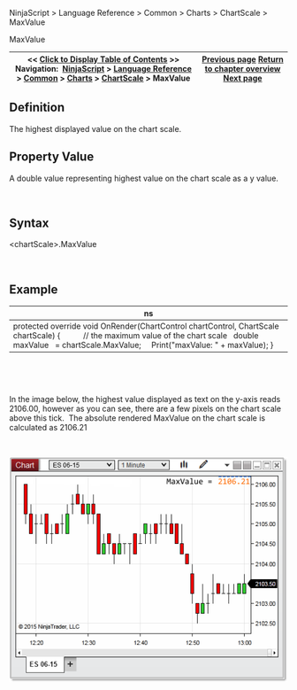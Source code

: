 ﻿


NinjaScript \> Language Reference \> Common \> Charts \> ChartScale \> MaxValue






















MaxValue







| \<\< [Click to Display Table of Contents](chartscale_maxvalue.md) \>\> **Navigation:**     [NinjaScript](ninjascript.md) \> [Language Reference](language_reference_wip.md) \> [Common](common.md) \> [Charts](chart.md) \> [ChartScale](chartscale.md) \> MaxValue | [Previous page](maxminusmin.md) [Return to chapter overview](chartscale.md) [Next page](chartscale_minvalue.md) |
| --- | --- |











## Definition


The highest displayed value on the chart scale. 


## 


## Property Value


A double value representing highest value on the chart scale as a y value.


 


## Syntax


\<chartScale\>.MaxValue


 


## Example




| ns |
| --- |
| protected override void OnRender(ChartControl chartControl, ChartScale chartScale) {             // the maximum value of the chart scale    double maxValue   \= chartScale.MaxValue;      Print("maxValue: " \+ maxValue); } |



 


 


In the image below, the highest value displayed as text on the y\-axis reads 2106\.00, however as you can see, there are a few pixels on the chart scale above this tick.  The absolute rendered MaxValue on the chart scale is calculated as 2106\.21  


 


![MaxValue](maxvalue.png)








